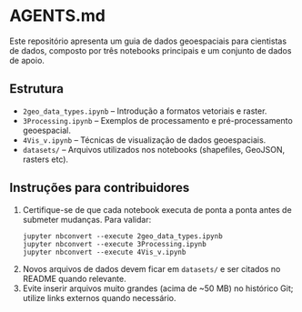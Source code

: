 # AGENTS.md

Este repositório apresenta um guia de dados geoespaciais para cientistas de dados, composto por três notebooks principais e um conjunto de dados de apoio.

## Estrutura
- `2geo_data_types.ipynb` – Introdução a formatos vetoriais e raster.
- `3Processing.ipynb` – Exemplos de processamento e pré-processamento geoespacial.
- `4Vis_v.ipynb` – Técnicas de visualização de dados geoespaciais.
- `datasets/` – Arquivos utilizados nos notebooks (shapefiles, GeoJSON, rasters etc).

## Instruções para contribuidores
1. Certifique-se de que cada notebook executa de ponta a ponta antes de submeter mudanças. Para validar:
   ```
   jupyter nbconvert --execute 2geo_data_types.ipynb
   jupyter nbconvert --execute 3Processing.ipynb
   jupyter nbconvert --execute 4Vis_v.ipynb
   ```
2. Novos arquivos de dados devem ficar em `datasets/` e ser citados no README quando relevante.
3. Evite inserir arquivos muito grandes (acima de ~50 MB) no histórico Git; utilize links externos quando necessário.
